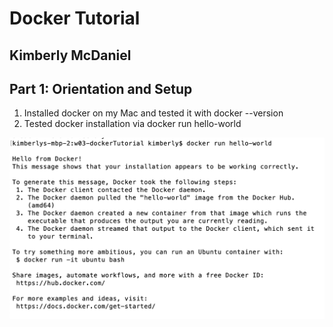 # Docker Tutorial
## Kimberly McDaniel


## Part 1: Orientation and Setup
1. Installed docker on my Mac and tested it with docker --version
2. Tested docker installation via docker run hello-world

![Docker part 1](part1-docker-helloworld.png)
 
